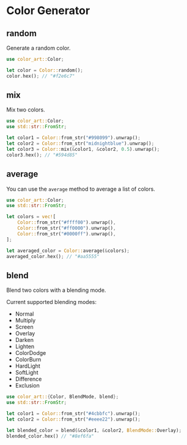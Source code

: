 # Color Generator

## random

Generate a random color.

```rust
use color_art::Color;

let color = Color::random();
color.hex(); // "#f2e6c7"
```

## mix

Mix two colors.

```rust
use color_art::Color;
use std::str::FromStr;

let color1 = Color::from_str("#998099").unwrap();
let color2 = Color::from_str("midnightblue").unwrap();
let color3 = Color::mix(&color1, &color2, 0.5).unwrap();
color3.hex(); // "#594d85"
```

## average

You can use the `average` method to average a list of colors.

```rust
use color_art::Color;
use std::str::FromStr;

let colors = vec![
    Color::from_str("#ffff00").unwrap(),
    Color::from_str("#ff0000").unwrap(),
    Color::from_str("#0000ff").unwrap(),
];

let averaged_color = Color::average(&colors);
averaged_color.hex(); // "#aa5555"
```

## blend

Blend two colors with a blending mode.

Current supported blending modes:

- Normal
- Multiply
- Screen
- Overlay
- Darken
- Lighten
- ColorDodge
- ColorBurn
- HardLight
- SoftLight
- Difference
- Exclusion

```rust
use color_art::{Color, BlendMode, blend};
use std::str::FromStr;

let color1 = Color::from_str("#4cbbfc").unwrap();
let color2 = Color::from_str("#eeee22").unwrap();

let blended_color = blend(&color1, &color2, BlendMode::Overlay);
blended_color.hex() // "#8ef6fa"
```
